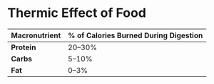 # Thermic Effect of Food

| **Macronutrient** | **% of Calories Burned During Digestion** |
| ----------------- | ----------------------------------------- |
| **Protein**       | 20–30%                                    |
| **Carbs**         | 5–10%                                     |
| **Fat**           | 0–3%                                      |
